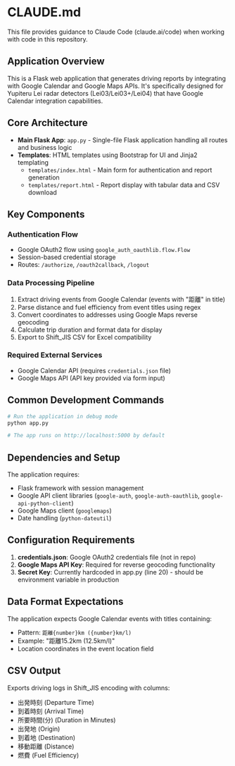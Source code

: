 # CLAUDE.md

This file provides guidance to Claude Code (claude.ai/code) when working with code in this repository.

## Application Overview

This is a Flask web application that generates driving reports by integrating with Google Calendar and Google Maps APIs. It's specifically designed for Yupiteru Lei radar detectors (Lei03/Lei03+/Lei04) that have Google Calendar integration capabilities.

## Core Architecture

- **Main Flask App**: `app.py` - Single-file Flask application handling all routes and business logic
- **Templates**: HTML templates using Bootstrap for UI and Jinja2 templating
  - `templates/index.html` - Main form for authentication and report generation
  - `templates/report.html` - Report display with tabular data and CSV download

## Key Components

### Authentication Flow
- Google OAuth2 flow using `google_auth_oauthlib.flow.Flow`
- Session-based credential storage
- Routes: `/authorize`, `/oauth2callback`, `/logout`

### Data Processing Pipeline
1. Extract driving events from Google Calendar (events with "距離" in title)
2. Parse distance and fuel efficiency from event titles using regex
3. Convert coordinates to addresses using Google Maps reverse geocoding
4. Calculate trip duration and format data for display
5. Export to Shift_JIS CSV for Excel compatibility

### Required External Services
- Google Calendar API (requires `credentials.json` file)
- Google Maps API (API key provided via form input)

## Common Development Commands

```bash
# Run the application in debug mode
python app.py

# The app runs on http://localhost:5000 by default
```

## Dependencies and Setup

The application requires:
- Flask framework with session management
- Google API client libraries (`google-auth`, `google-auth-oauthlib`, `google-api-python-client`)
- Google Maps client (`googlemaps`)
- Date handling (`python-dateutil`)

## Configuration Requirements

1. **credentials.json**: Google OAuth2 credentials file (not in repo)
2. **Google Maps API Key**: Required for reverse geocoding functionality
3. **Secret Key**: Currently hardcoded in app.py (line 20) - should be environment variable in production

## Data Format Expectations

The application expects Google Calendar events with titles containing:
- Pattern: `距離{number}km ({number}km/l)`
- Example: "距離15.2km (12.5km/l)"
- Location coordinates in the event location field

## CSV Output

Exports driving logs in Shift_JIS encoding with columns:
- 出発時刻 (Departure Time)
- 到着時刻 (Arrival Time) 
- 所要時間(分) (Duration in Minutes)
- 出発地 (Origin)
- 到着地 (Destination)
- 移動距離 (Distance)
- 燃費 (Fuel Efficiency)